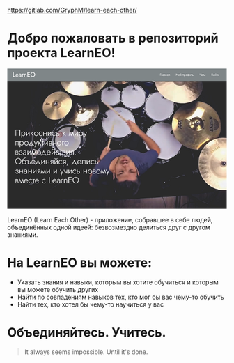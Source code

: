 https://gitlab.com/GryphM/learn-each-other/

# Добро пожаловать в репозиторий проекта LearnEO!

![](main.png)

LearnEO (Learn Each Other) - приложение, собравшее в себе людей, объединённых одной идеей: безвозмездно делиться друг с другом знаниями.

# На LearnEO вы можете:

  - Указать знания и навыки, которым вы хотите обучиться и которым вы можете обучить других
  - Найти по совпадениям навыков тех, кто мог бы вас чему-то обучить
  - Найти тех, кто хотел бы чему-то научиться у вас

# Объединяйтесь. Учитесь.

> It always seems impossible.
> Until it's done.
